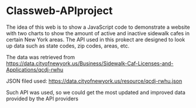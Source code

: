 # Classweb-APIproject
The idea of this web is to show a JavaScript code to demonstrate a website with two charts to show the amount of active and inactive sidewalk cafes in certain New York areas. The API used in this prokect are designed to look up data such as state codes, zip codes, areas, etc. 

The data was retrieved from https://data.cityofnewyork.us/Business/Sidewalk-Caf-Licenses-and-Applications/qcdj-rwhu

JSON filed used: https://data.cityofnewyork.us/resource/qcdj-rwhu.json

Such API was used, so we could get the most updated and improved data provided by the API providers
